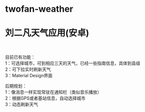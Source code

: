 # twofan-weather
<h1>刘二凡天气应用(安卓)</h1><br/>

目前已有功能：<br/>
       1：可选择城市，可到相应三天的天气，已经一些指南信息，具体到县级<br/>
       2：可下拉实时刷新天气<br/>
       3：Material Design界面<br/>
       
       
后期规划：<br/>
        1：像消息一样实现常驻在通知栏（类似音乐播放）<br/>
        2：根据GPS或者基站信息，自动选择城市<br/>
        3：动态刷新天气<br/>
